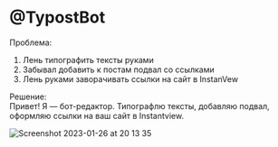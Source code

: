 # @TypostBot

Проблема:
1. Лень типографить тексты руками
2. Забывал добавить к постам подвал со ссылками
3. Лень руками заворачивать ссылки на сайт в InstanVew

Решение:  
Привет! Я — бот-редактор. Типографлю тексты, добавляю подвал, оформляю ссылки на ваш сайт в Instantview.

![Screenshot 2023-01-26 at 20 13 35](https://user-images.githubusercontent.com/186223/214928208-588c3111-11b5-439c-a872-ebdefa2381bd.png)
